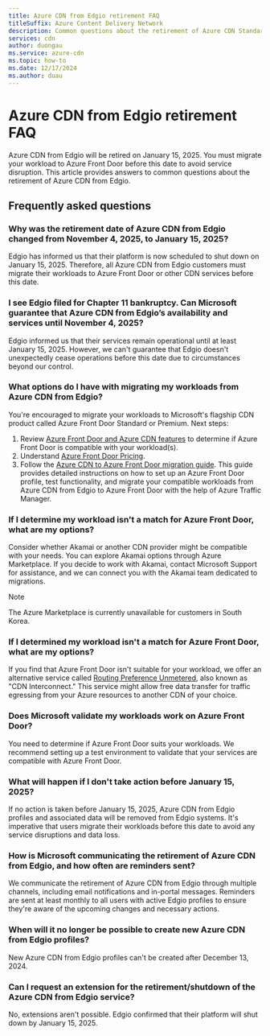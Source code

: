 ```yaml
---
title: Azure CDN from Edgio retirement FAQ
titleSuffix: Azure Content Delivery Network
description: Common questions about the retirement of Azure CDN Standard from Edgio.
services: cdn
author: duongau
ms.service: azure-cdn
ms.topic: how-to
ms.date: 12/17/2024
ms.author: duau
---
```


# Azure CDN from Edgio retirement FAQ

Azure CDN from Edgio will be retired on January 15, 2025. You must migrate your workload to Azure Front Door before this date to avoid service disruption. This article provides answers to common questions about the retirement of Azure CDN from Edgio.

## Frequently asked questions

### Why was the retirement date of Azure CDN from Edgio changed from November 4, 2025, to January 15, 2025?

Edgio has informed us that their platform is now scheduled to shut down on January 15, 2025. Therefore, all Azure CDN from Edgio customers must migrate their workloads to Azure Front Door or other CDN services before this date.

### I see Edgio filed for Chapter 11 bankruptcy. Can Microsoft guarantee that Azure CDN from Edgio’s availability and services until November 4, 2025?

Edgio informed us that their services remain operational until at least January 15, 2025. However, we can't guarantee that Edgio doesn't unexpectedly cease operations before this date due to circumstances beyond our control.

### What options do I have with migrating my workloads from Azure CDN from Edgio?

You're encouraged to migrate your workloads to Microsoft's flagship CDN product called Azure Front Door Standard or Premium. Next steps:
1. Review [Azure Front Door and Azure CDN features](../frontdoor/front-door-cdn-comparison.md) to determine if Azure Front Door is compatible with your workload(s).
2. Understand [Azure Front Door Pricing](https://azure.microsoft.com/pricing/details/frontdoor/).
3. Follow the [Azure CDN to Azure Front Door migration guide](../frontdoor/migrate-cdn-to-front-door.md). This guide provides detailed instructions on how to set up an Azure Front Door profile, test functionality, and migrate your compatible workloads from Azure CDN from Edgio to Azure Front Door with the help of Azure Traffic Manager.

### If I determine my workload isn't a match for Azure Front Door, what are my options?

Consider whether Akamai or another CDN provider might be compatible with your needs. You can explore Akamai options through Azure Marketplace. If you decide to work with Akamai, contact Microsoft Support for assistance, and we can connect you with the Akamai team dedicated to migrations.

> [!NOTE]
> The Azure Marketplace is currently unavailable for customers in South Korea.

### If I determined my workload isn't a match for Azure Front Door, what are my options?

If you find that Azure Front Door isn't suitable for your workload, we offer an alternative service called [Routing Preference Unmetered](../virtual-network/ip-services/routing-preference-unmetered.md), also known as "CDN Interconnect." This service might allow free data transfer for traffic egressing from your Azure resources to another CDN of your choice.

### Does Microsoft validate my workloads work on Azure Front Door?

You need to determine if Azure Front Door suits your workloads. We recommend setting up a test environment to validate that your services are compatible with Azure Front Door.

### What will happen if I don't take action before January 15, 2025?

If no action is taken before January 15, 2025, Azure CDN from Edgio profiles and associated data will be removed from Edgio systems. It's imperative that users migrate their workloads before this date to avoid any service disruptions and data loss.

### How is Microsoft communicating the retirement of Azure CDN from Edgio, and how often are reminders sent?

We communicate the retirement of Azure CDN from Edgio through multiple channels, including email notifications and in-portal messages. Reminders are sent at least monthly to all users with active Edgio profiles to ensure they're aware of the upcoming changes and necessary actions.

### When will it no longer be possible to create new Azure CDN from Edgio profiles?

New Azure CDN from Edgio profiles can't be created after December 13, 2024.

### Can I request an extension for the retirement/shutdown of the Azure CDN from Edgio service?

No, extensions aren't possible. Edgio confirmed that their platform will shut down by January 15, 2025.
